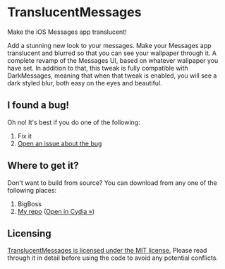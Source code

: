 # TranslucentMessages

Make the iOS Messages app translucent!

Add a stunning new look to your messages. Make your Messages app translucent and blurred so that you can see your wallpaper through it. A complete revamp of the Messages UI, based on whatever wallpaper you have set.
In addition to that, this tweak is fully compatible with DarkMessages, meaning that when that tweak is enabled, you will see a dark styled blur, both easy on the eyes and beautiful.

## I found a bug!

Oh no! It's best if you do one of the following:

1. Fix it
2. [Open an issue about the bug](https://www.github.com/AppleBetas/TranslucentMessages/issues)

## Where to get it?

Don't want to build from source? You can download from any one of the following places:

1. BigBoss
2. [My repo](https://repo.applebetas.co) ([Open in Cydia »](https://cydia.saurik.com/api/share#?source=https://repo.applebetas.co))

## Licensing

[TranslucentMessages is licensed under the MIT license.](/LICENSE) Please read through it in detail before using the code to avoid any potential conflicts.
